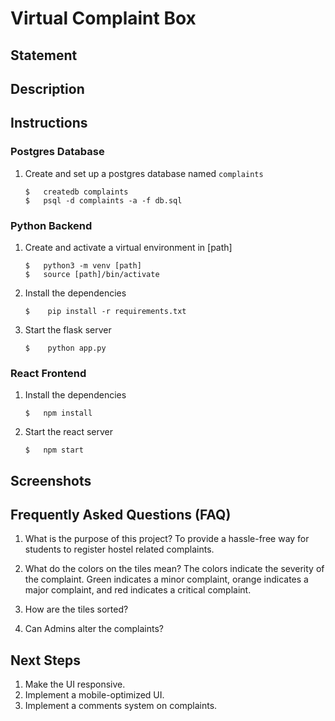 # Virtual Complaint Box

## Statement

## Description

## Instructions

### Postgres Database

1. Create and set up a postgres database named `complaints`

    ```console
    $   createdb complaints
    $   psql -d complaints -a -f db.sql

### Python Backend

1. Create and activate a virtual environment in [path]

    ```console
    $   python3 -m venv [path]
    $   source [path]/bin/activate
    ```

2. Install the dependencies

   ```console
   $    pip install -r requirements.txt
   ```

3. Start the flask server

   ```console
   $    python app.py
   ```

### React Frontend

1. Install the dependencies

    ```console
    $   npm install
    ```

2. Start the react server

    ```console
    $   npm start
    ```

## Screenshots

## Frequently Asked Questions (FAQ)

1. What is the purpose of this project?
   To provide a hassle-free way for students to register hostel related complaints.
2. What do the colors on the tiles mean?
   The colors indicate the severity of the complaint. Green indicates a minor complaint, orange indicates a major complaint, and red indicates a critical complaint.
3. How are the tiles sorted?
   
4. Can Admins alter the complaints?
   

## Next Steps

1. Make the UI responsive.
2. Implement a mobile-optimized UI.
3. Implement a comments system on complaints.
